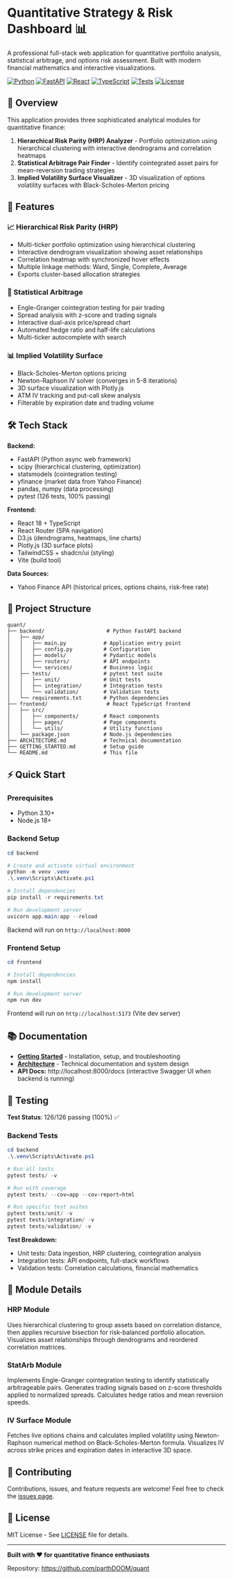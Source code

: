 # Quantitative Strategy & Risk Dashboard 📊

A professional full-stack web application for quantitative portfolio analysis, statistical arbitrage, and options risk assessment. Built with modern financial mathematics and interactive visualizations.

[![Python](https://img.shields.io/badge/Python-3.10%2B-blue)](https://python.org)
[![FastAPI](https://img.shields.io/badge/FastAPI-0.104%2B-green)](https://fastapi.tiangolo.com/)
[![React](https://img.shields.io/badge/React-18%2B-61DAFB)](https://react.dev/)
[![TypeScript](https://img.shields.io/badge/TypeScript-5%2B-3178C6)](https://www.typescriptlang.org/)
[![Tests](https://img.shields.io/badge/Tests-126%2F126%20passing-brightgreen)](https://github.com/parthDOOM/quant)
[![License](https://img.shields.io/badge/License-MIT-yellow.svg)](LICENSE)

## 🎯 Overview

This application provides three sophisticated analytical modules for quantitative finance:

1. **Hierarchical Risk Parity (HRP) Analyzer** - Portfolio optimization using hierarchical clustering with interactive dendrograms and correlation heatmaps
2. **Statistical Arbitrage Pair Finder** - Identify cointegrated asset pairs for mean-reversion trading strategies
3. **Implied Volatility Surface Visualizer** - 3D visualization of options volatility surfaces with Black-Scholes-Merton pricing

## 🚀 Features

### 📈 Hierarchical Risk Parity (HRP)

- Multi-ticker portfolio optimization using hierarchical clustering
- Interactive dendrogram visualization showing asset relationships
- Correlation heatmap with synchronized hover effects
- Multiple linkage methods: Ward, Single, Complete, Average
- Exports cluster-based allocation strategies

### 🔄 Statistical Arbitrage

- Engle-Granger cointegration testing for pair trading
- Spread analysis with z-score and trading signals
- Interactive dual-axis price/spread chart
- Automated hedge ratio and half-life calculations
- Multi-ticker autocomplete with search

### 📊 Implied Volatility Surface

- Black-Scholes-Merton options pricing
- Newton-Raphson IV solver (converges in 5-8 iterations)
- 3D surface visualization with Plotly.js
- ATM IV tracking and put-call skew analysis
- Filterable by expiration date and trading volume

## 🛠️ Tech Stack

**Backend:**

- FastAPI (Python async web framework)
- scipy (hierarchical clustering, optimization)
- statsmodels (cointegration testing)
- yfinance (market data from Yahoo Finance)
- pandas, numpy (data processing)
- pytest (126 tests, 100% passing)

**Frontend:**

- React 18 + TypeScript
- React Router (SPA navigation)
- D3.js (dendrograms, heatmaps, line charts)
- Plotly.js (3D surface plots)
- TailwindCSS + shadcn/ui (styling)
- Vite (build tool)

**Data Sources:**

- Yahoo Finance API (historical prices, options chains, risk-free rate)

## 📁 Project Structure

```
quant/
├── backend/                    # Python FastAPI backend
│   ├── app/
│   │   ├── main.py            # Application entry point
│   │   ├── config.py          # Configuration
│   │   ├── models/            # Pydantic models
│   │   ├── routers/           # API endpoints
│   │   └── services/          # Business logic
│   ├── tests/                 # pytest test suite
│   │   ├── unit/              # Unit tests
│   │   ├── integration/       # Integration tests
│   │   └── validation/        # Validation tests
│   └── requirements.txt       # Python dependencies
├── frontend/                   # React TypeScript frontend
│   ├── src/
│   │   ├── components/        # React components
│   │   ├── pages/             # Page components
│   │   └── utils/             # Utility functions
│   └── package.json           # Node.js dependencies
├── ARCHITECTURE.md            # Technical documentation
├── GETTING_STARTED.md         # Setup guide
└── README.md                  # This file
```

## ⚡ Quick Start

### Prerequisites

- Python 3.10+
- Node.js 18+

### Backend Setup

```powershell
cd backend

# Create and activate virtual environment
python -m venv .venv
.\.venv\Scripts\Activate.ps1

# Install dependencies
pip install -r requirements.txt

# Run development server
uvicorn app.main:app --reload
```

Backend will run on `http://localhost:8000`

### Frontend Setup

```powershell
cd frontend

# Install dependencies
npm install

# Run development server
npm run dev
```

Frontend will run on `http://localhost:5173` (Vite dev server)

## 📚 Documentation

- **[Getting Started](GETTING_STARTED.md)** - Installation, setup, and troubleshooting
- **[Architecture](ARCHITECTURE.md)** - Technical documentation and system design
- **API Docs:** http://localhost:8000/docs (interactive Swagger UI when backend is running)

## 🧪 Testing

**Test Status**: 126/126 passing (100%) ✅

### Backend Tests

```powershell
cd backend
.\.venv\Scripts\Activate.ps1

# Run all tests
pytest tests/ -v

# Run with coverage
pytest tests/ --cov=app --cov-report=html

# Run specific test suites
pytest tests/unit/ -v
pytest tests/integration/ -v
pytest tests/validation/ -v
```

**Test Breakdown:**

- Unit tests: Data ingestion, HRP clustering, cointegration analysis
- Integration tests: API endpoints, full-stack workflows
- Validation tests: Correlation calculations, financial mathematics

## 🧩 Module Details

### HRP Module

Uses hierarchical clustering to group assets based on correlation distance, then applies recursive bisection for risk-balanced portfolio allocation. Visualizes asset relationships through dendrograms and reordered correlation matrices.

### StatArb Module

Implements Engle-Granger cointegration testing to identify statistically arbitrageable pairs. Generates trading signals based on z-score thresholds applied to normalized spreads. Calculates hedge ratios and mean reversion speeds.

### IV Surface Module

Fetches live options chains and calculates implied volatility using Newton-Raphson numerical method on Black-Scholes-Merton formula. Visualizes IV across strike prices and expiration dates in interactive 3D space.

## 🤝 Contributing

Contributions, issues, and feature requests are welcome! Feel free to check the [issues page](https://github.com/parthDOOM/quant/issues).

## 📄 License

MIT License - See [LICENSE](LICENSE) file for details.

---

**Built with ❤️ for quantitative finance enthusiasts**

Repository: https://github.com/parthDOOM/quant
